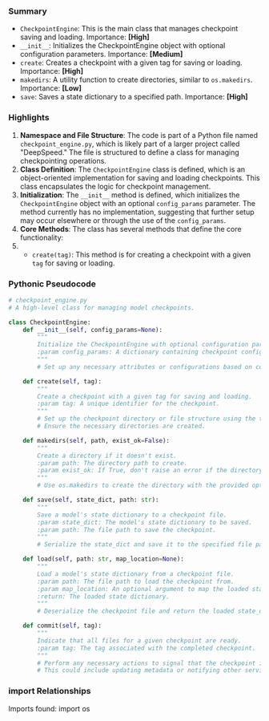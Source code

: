 

### Summary



* `CheckpointEngine`: This is the main class that manages checkpoint saving and loading. Importance: **[High]**
* `__init__`: Initializes the CheckpointEngine object with optional configuration parameters. Importance: **[Medium]**
* `create`: Creates a checkpoint with a given tag for saving or loading. Importance: **[High]**
* `makedirs`: A utility function to create directories, similar to `os.makedirs`. Importance: **[Low]**
* `save`: Saves a state dictionary to a specified path. Importance: **[High]**

### Highlights



1. **Namespace and File Structure**: The code is part of a Python file named `checkpoint_engine.py`, which is likely part of a larger project called "DeepSpeed." The file is structured to define a class for managing checkpointing operations.
2. **Class Definition**: The `CheckpointEngine` class is defined, which is an object-oriented implementation for saving and loading checkpoints. This class encapsulates the logic for checkpoint management.
3. **Initialization**: The `__init__` method is defined, which initializes the `CheckpointEngine` object with an optional `config_params` parameter. The method currently has no implementation, suggesting that further setup may occur elsewhere or through the use of the `config_params`.
4. **Core Methods**: The class has several methods that define the core functionality:
5.   - `create(tag)`: This method is for creating a checkpoint with a given `tag` for saving or loading.

### Pythonic Pseudocode

```python
# checkpoint_engine.py
# A high-level class for managing model checkpoints.

class CheckpointEngine:
    def __init__(self, config_params=None):
        """
        Initialize the CheckpointEngine with optional configuration parameters.
        :param config_params: A dictionary containing checkpoint configuration options.
        """
        # Set up any necessary attributes or configurations based on config_params.

    def create(self, tag):
        """
        Create a checkpoint with a given tag for saving and loading.
        :param tag: A unique identifier for the checkpoint.
        """
        # Set up the checkpoint directory or file structure using the tag.
        # Ensure the necessary directories are created.

    def makedirs(self, path, exist_ok=False):
        """
        Create a directory if it doesn't exist.
        :param path: The directory path to create.
        :param exist_ok: If True, don't raise an error if the directory already exists.
        """
        # Use os.makedirs to create the directory with the provided options.

    def save(self, state_dict, path: str):
        """
        Save a model's state dictionary to a checkpoint file.
        :param state_dict: The model's state dictionary to be saved.
        :param path: The file path to save the checkpoint.
        """
        # Serialize the state_dict and save it to the specified file path.

    def load(self, path: str, map_location=None):
        """
        Load a model's state dictionary from a checkpoint file.
        :param path: The file path to load the checkpoint from.
        :param map_location: An optional argument to map the loaded state_dict to a different device.
        :return: The loaded state dictionary.
        """
        # Deserialize the checkpoint file and return the loaded state_dict.

    def commit(self, tag):
        """
        Indicate that all files for a given checkpoint are ready.
        :param tag: The tag associated with the completed checkpoint.
        """
        # Perform any necessary actions to signal that the checkpoint is complete and ready for use.
        # This could include updating metadata or notifying other services.
```


### import Relationships

Imports found:
import os